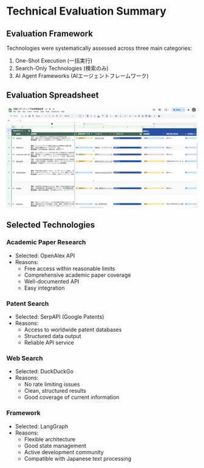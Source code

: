 # Technical Evaluation Summary

## Evaluation Framework
Technologies were systematically assessed across three main categories:

1. One-Shot Execution (一括実行)
2. Search-Only Technologies (検索のみ)
3. AI Agent Frameworks (AIエージェントフレームワーク)

## Evaluation Spreadsheet
![Technology Evaluation Matrix](/images/tech_evaluation_matrix.png)

## Selected Technologies

### Academic Paper Research
- Selected: OpenAlex API
- Reasons:
  * Free access within reasonable limits
  * Comprehensive academic paper coverage
  * Well-documented API
  * Easy integration

### Patent Search
- Selected: SerpAPI (Google Patents)
- Reasons:
  * Access to worldwide patent databases
  * Structured data output
  * Reliable API service

### Web Search
- Selected: DuckDuckGo
- Reasons:
  * No rate limiting issues
  * Clean, structured results
  * Good coverage of current information

### Framework
- Selected: LangGraph
- Reasons:
  * Flexible architecture
  * Good state management
  * Active development community
  * Compatible with Japanese text processing
